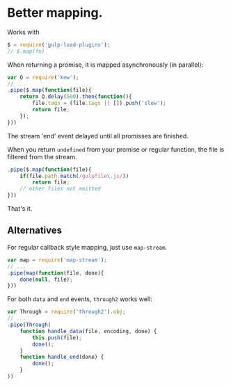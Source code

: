 
# Better mapping.

Works with 

```js
$ = require('gulp-load-plugins');
// $.map(fn)
```

When returning a promise, it is mapped asynchronously (in parallel):

```js
var Q = require('kew');
// ...
.pipe($.map(function(file){
	return Q.delay(500).then(function(){
		file.tags = (file.tags || []).push('slow');
		return file;
	});
}))
```

The stream 'end' event delayed until all promisses are finished.

When you return `undefined` from your promise or regular function, the file is
filtered from the stream.

```js
.pipe($.map(function(file){
	if(file.path.match(/gulpfile\.js/))
		return file;
	// other files not emitted
}))
```

That's it.

## Alternatives

For regular callback style mapping, just use `map-stream`.

```js
var map = require('map-stream');
// ...
.pipe(map(function(file, done){
	done(null, file);
}))
```

For both `data` and `end` events, `through2` works well:

```js
var Through = require('through2').obj;
// ...
.pipe(Through(
	function handle_data(file, encoding, done) {
		this.push(file);
		done();
	}
	function handle_end(done) {
		done();
	}
))
```
